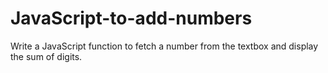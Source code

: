 # JavaScript-to-add-numbers
Write a JavaScript function to fetch a number from the textbox and display the sum of digits.
